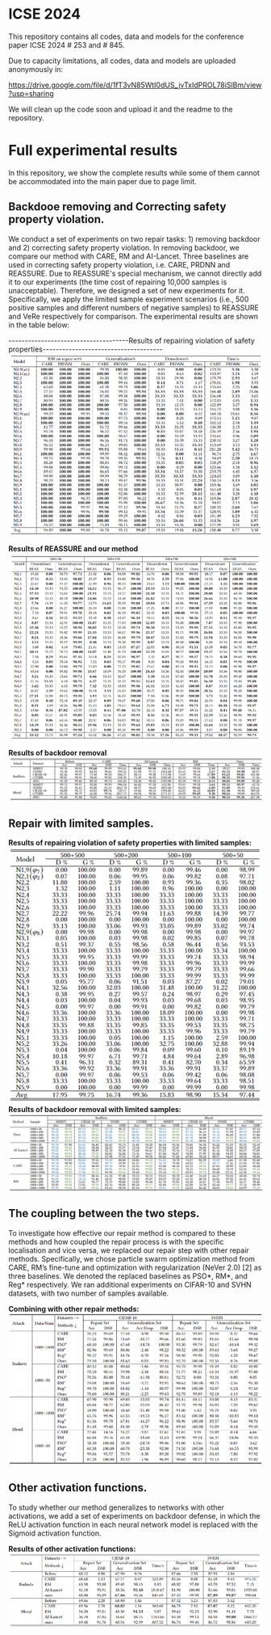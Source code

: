 
# ICSE 2024

This repository contains all codes, data and models for the conference paper ICSE 2024 # 253 and # 845.

Due to capacity limitations, all codes, data and models are uploaded anonymously in:

https://drive.google.com/file/d/1fT3vN85WtI0dUS_jvTxIdPROL78iSlBm/view?usp=sharing

We will clean up the code soon and upload it and the readme to the repository.

# Full experimental results
In this repository, we show the complete results while some of them cannot be accommodated into the main paper due to page limit.
## Backdooe removing and Correcting safety property violation.

We conduct a set of experiments on two repair tasks: 1) removing backdoor and 2) correcting safety property violation. In removing backdoor, we compare our method with CARE, RM and AI-Lancet. Three baselines are used in correcting safety property violation, i.e. CARE, PRDNN and REASSURE. 
Due to REASSURE's special mechanism, we cannot directly add it to our experiments (the time cost of repairing 10,000 samples is unacceptable). Therefore, we designed a set of new experiments for it. Specifically, we apply the limited sample experiment scenarios (i.e., 500 positive samples and different numbers of negative samples) to REASSURE and VeRe respectively for comparison. The experimental results are shown in the table below:

-------------------------------------Results of repairing violation of safety properties-------------------------------------
![weight_histogram](/images/safety_no.png) 

**Results of REASSURE and our method**
![weight_histogram](/images/reassure_no.png)

**Results of backdoor removal**
![weight_histogram](/images/backdoor_no.png)

## Repair with limited samples.
**Results of repairing violation of safety properties with limited samples:**
![weight_histogram](/images/safety_number_no.png)
**Results of backdoor removal with limited samples:**
![weight_histogram](/images/backdoor_number_no.png)


## The coupling between the two steps.
To investigate how effective our repair method is compared to these methods and how coupled the repair process is with the specific localisation and vice versa, we replaced our repair step with other repair methods. Specifically, we chose particle swarm optimization method from CARE, RM’s fine-tune and optimization with regularization (NeVer 2.0) [2] as three baselines. We denoted the replaced baselines as PSO*, RM*, and Reg* respectively. We ran additional experiments on CIFAR-10 and SVHN datasets, with two number of samples available.

**Combining with other repair methods:**
![weight_histogram](/images/combine_no.png)

## Other activation functions.
To study whether our method generalizes to networks with other activations, we add a set of experiments on backdoor defense, in which the ReLU activation function in each neural network model is replaced with the
Sigmoid activation function.

**Results of other activation functions:**
![weight_histogram](/images/other_no.png)
